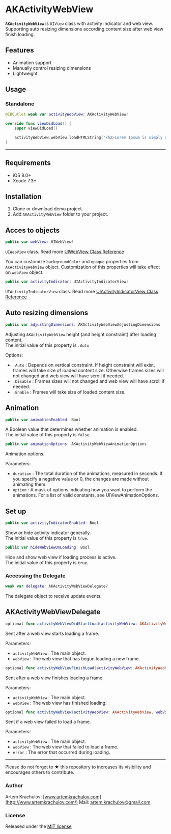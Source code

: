 # AKActivityWebView

**`AKActivityWebView`** is `UIView` class with activity indicator and web view. Supporting auto resizing dimensions according content size after web view finish loading.

## Features

* Animation support
* Manually control resizing dimensions
* Lightweight

## Usage


### Standalone

```swift
@IBOutlet weak var activityWebView: AKActivityWebView!

override func viewDidLoad() {
    super.viewDidLoad()

    activityWebView.webView.loadHTMLString("<h2>Lorem Ipsum is simply dummy text</h2>", baseURL: nil)
}
```

---

## Requirements

- iOS 8.0+
- Xcode 7.3+

## Installation

1. Clone or download demo project.
2. Add `AKActivityWebView` folder to your project.

## Acces to objects

```swift
public var webView: UIWebView!
```
`UIWebView` class. Read more [UIWebView Class Reference](https://developer.apple.com/library/ios/documentation/UIKit/Reference/UIWebView_Class/)

You can customize `backgroundColor` and `opaque` properties from `AKActivityWebView` object. Customization of this properties will take effect on `webView` object. 


```swift
public var activityIndicator: UIActivityIndicatorView!
```
`UIActivityIndicatorView` class. Read more [UIActivityIndicatorView Class Reference](https://developer.apple.com/library/ios/documentation/UIKit/Reference/UIActivityIndicatorView_Class/)

## Auto resizing dimensions

```swift
public var adjustingDimensions: AKActivityWebViewAdjustingDimensions
```
Adjusting `AKActivityWebView` height (and height constraint) after loading content.   
The initial value of this property is `.Auto`

Options:

- `.Auto` : Depends on vertical constraint. If height constraint will exist, frames will take size of loaded content size. Otherwise frames sizes will not changed and web view will have scroll if needed.
- `.Disable` : Frames sizes will not changed and web view will have scroll if needed.
- `.Enable` : Frames will take size of loaded content size.

## Animation

```swift
public var animationEnabled: Bool
```
A Boolean value that determines whether animation is enabled.   
The initial value of this property is `false`.


```swift
public var animationOptions: AKActivityWebViewAnimationOptions
```
Animation options.

Parameters:

- `duration` : The total duration of the animations, measured in seconds. If you specify a negative value or 0, the changes are made without animating them.
- `option` : A mask of options indicating how you want to perform the animations. For a list of valid constants, see UIViewAnimationOptions.


## Set up

```swift
public var activityIndicatorEnabled: Bool
```
Show or hide activity indicator generally.   
The initial value of this property is `true`.

```swift
public var hideWebViewOnLoading: Bool
```

Hide and show web view if loading process is active.   
The initial value of this property is `true`.

### Accessing the Delegate

```swift
weak var delegate: AKActivityWebViewDelegate?
```

The delegate object to receive update events.

## AKActivityWebViewDelegate

```swift
optional func activityWebViewDidStartLoad(activityWebView: AKActivityWebView, webView: UIWebView)
```
Sent after a web view starts loading a frame.

Parameters:

- `activityWebView` : The main object.
- `webView` : The web view that has begun loading a new frame.

```swift
optional func activityWebViewFinishLoad(activityWebView: AKActivityWebView, webView: UIWebView)
```
Sent after a web view finishes loading a frame.

Parameters:

- `activityWebView` : The main object.
- `webView` : The web view has finished loading.

```swift
optional func activityWebView(activityWebView: AKActivityWebView, webView: UIWebView, didFailLoadWithError error: NSError?)
```
Sent if a web view failed to load a frame.

Parameters:

- `activityWebView` : The main object.
- `webView` : The web view that failed to load a frame.
- `error` : The error that occurred during loading.

---

Please do not forget to ★ this repository to increases its visibility and encourages others to contribute.

### Author

Artem Krachulov: [www.artemkrachulov.com](http://www.artemkrachulov.com/)
Mail: [artem.krachulov@gmail.com](mailto:artem.krachulov@gmail.com)

### License

Released under the [MIT license](http://www.opensource.org/licenses/MIT)